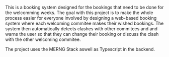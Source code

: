 This is a booking system designed for the bookings that need to be done for the welcomming weeks. 
The goal with this project is to make the whole process easier for everyone involved by designing a web-based booking system where each welcoming commitee makes their wished bookings. The system then automatically detects clashes with other commitees and and warns the user so that they can change their booking or discuss the clash with the other welcoming commitee. 

The project uses the MERNG Stack aswell as Typescript in the backend. 

